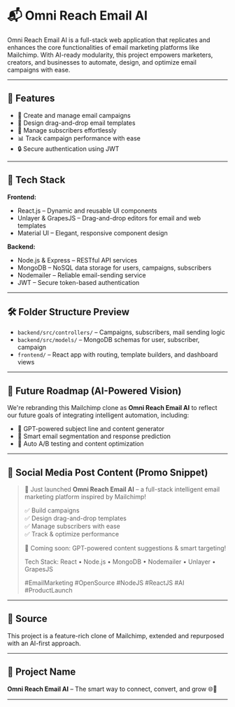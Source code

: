
# 📬 Omni Reach Email AI

Omni Reach Email AI is a full-stack web application that replicates and enhances the core functionalities of email marketing platforms like Mailchimp. With AI-ready modularity, this project empowers marketers, creators, and businesses to automate, design, and optimize email campaigns with ease.

---

## 🚀 Features

- 📧 Create and manage email campaigns  
- 🎨 Design drag-and-drop email templates  
- 👥 Manage subscribers effortlessly  
- 📊 Track campaign performance with ease  
- 🔒 Secure authentication using JWT

---

## 🧠 Tech Stack

**Frontend:**
- React.js – Dynamic and reusable UI components
- Unlayer & GrapesJS – Drag-and-drop editors for email and web templates
- Material UI – Elegant, responsive component design

**Backend:**
- Node.js & Express – RESTful API services
- MongoDB – NoSQL data storage for users, campaigns, subscribers
- Nodemailer – Reliable email-sending service
- JWT – Secure token-based authentication

---

## 🛠️ Folder Structure Preview

- `backend/src/controllers/` – Campaigns, subscribers, mail sending logic
- `backend/src/models/` – MongoDB schemas for user, subscriber, campaign
- `frontend/` – React app with routing, template builders, and dashboard views

---

## 🔮 Future Roadmap (AI-Powered Vision)

We're rebranding this Mailchimp clone as **Omni Reach Email AI** to reflect our future goals of integrating intelligent automation, including:

- 🤖 GPT-powered subject line and content generator  
- 🎯 Smart email segmentation and response prediction  
- 🧪 Auto A/B testing and content optimization  

---

## 📢 Social Media Post Content (Promo Snippet)

> 🚀 Just launched **Omni Reach Email AI** – a full-stack intelligent email marketing platform inspired by Mailchimp!  
>  
> ✅ Build campaigns  
> ✅ Design drag-and-drop templates  
> ✅ Manage subscribers with ease  
> ✅ Track & optimize performance  
>  
> 🧠 Coming soon: GPT-powered content suggestions & smart targeting!  
>  
> Tech Stack: React • Node.js • MongoDB • Nodemailer • Unlayer • GrapesJS  
>  
> #EmailMarketing #OpenSource #NodeJS #ReactJS #AI #ProductLaunch

---

## 📁 Source

This project is a feature-rich clone of Mailchimp, extended and repurposed with an AI-first approach.

---

## 📌 Project Name

**Omni Reach Email AI** – The smart way to connect, convert, and grow 🌐📧

---

